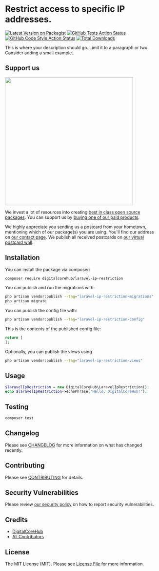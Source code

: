 # Restrict access to specific IP addresses.

[![Latest Version on Packagist](https://img.shields.io/packagist/v/digitalcorehub/laravel-ip-restriction.svg?style=flat-square)](https://packagist.org/packages/digitalcorehub/laravel-ip-restriction)
[![GitHub Tests Action Status](https://img.shields.io/github/actions/workflow/status/digitalcorehub/laravel-ip-restriction/run-tests.yml?branch=main&label=tests&style=flat-square)](https://github.com/digitalcorehub/laravel-ip-restriction/actions?query=workflow%3Arun-tests+branch%3Amain)
[![GitHub Code Style Action Status](https://img.shields.io/github/actions/workflow/status/digitalcorehub/laravel-ip-restriction/fix-php-code-style-issues.yml?branch=main&label=code%20style&style=flat-square)](https://github.com/digitalcorehub/laravel-ip-restriction/actions?query=workflow%3A"Fix+PHP+code+style+issues"+branch%3Amain)
[![Total Downloads](https://img.shields.io/packagist/dt/digitalcorehub/laravel-ip-restriction.svg?style=flat-square)](https://packagist.org/packages/digitalcorehub/laravel-ip-restriction)

This is where your description should go. Limit it to a paragraph or two. Consider adding a small example.

## Support us

[<img src="https://github-ads.s3.eu-central-1.amazonaws.com/laravel-ip-restriction.jpg?t=1" width="419px" />](https://spatie.be/github-ad-click/laravel-ip-restriction)

We invest a lot of resources into creating [best in class open source packages](https://spatie.be/open-source). You can support us by [buying one of our paid products](https://spatie.be/open-source/support-us).

We highly appreciate you sending us a postcard from your hometown, mentioning which of our package(s) you are using. You'll find our address on [our contact page](https://spatie.be/about-us). We publish all received postcards on [our virtual postcard wall](https://spatie.be/open-source/postcards).

## Installation

You can install the package via composer:

```bash
composer require digitalcorehub/laravel-ip-restriction
```

You can publish and run the migrations with:

```bash
php artisan vendor:publish --tag="laravel-ip-restriction-migrations"
php artisan migrate
```

You can publish the config file with:

```bash
php artisan vendor:publish --tag="laravel-ip-restriction-config"
```

This is the contents of the published config file:

```php
return [
];
```

Optionally, you can publish the views using

```bash
php artisan vendor:publish --tag="laravel-ip-restriction-views"
```

## Usage

```php
$laravelIpRestriction = new DigitalCoreHub\LaravelIpRestriction();
echo $laravelIpRestriction->echoPhrase('Hello, DigitalCoreHub!');
```

## Testing

```bash
composer test
```

## Changelog

Please see [CHANGELOG](CHANGELOG.md) for more information on what has changed recently.

## Contributing

Please see [CONTRIBUTING](CONTRIBUTING.md) for details.

## Security Vulnerabilities

Please review [our security policy](../../security/policy) on how to report security vulnerabilities.

## Credits

- [DigitalCoreHub](https://github.com/DigitalCoreHub)
- [All Contributors](../../contributors)

## License

The MIT License (MIT). Please see [License File](LICENSE.md) for more information.
